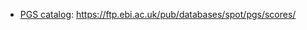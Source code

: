 - [PGS catalog](https://www.pgscatalog.org/downloads/#dl_ftp_list): https://ftp.ebi.ac.uk/pub/databases/spot/pgs/scores/
